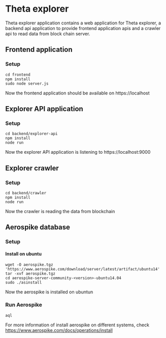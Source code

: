 # Theta explorer
Theta explorer application contains a web application for Theta explorer, a backend api application to provide frontend application apis and a crawler api to read data from block chain server.
## Frontend application
### Setup
``` 
cd frontend
npm install
sudo node server.js
```
Now the frontend application should be available on https://localhost
## Explorer API application
### Setup
``` 
cd backend/explorer-api
npm install
node run
```
Now the explorer API application is listening to https://localhost:9000
## Explorer crawler
### Setup
```
cd backend/crawler
npm install
node run
```
Now the crawler is reading the data from blockchain
## Aerospike database
### Setup
#### Install on ubuntu
```
wget -O aerospike.tgz 'https://www.aerospike.com/download/server/latest/artifact/ubuntu14'
tar -xvf aerospike.tgz
cd aerospike-server-community-<version>-ubuntu14.04
sudo ./asinstall
```
Now the aerospike is installed on ubuntun
### Run Aerospike
```
aql
```
For more information of install aerospike on different systems, check https://www.aerospike.com/docs/operations/install